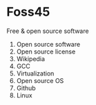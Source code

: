# Foss45
Free & open source software

1. Open source software
2. Open source license
3. Wikipedia
4. GCC
5. Virtualization
6. Open source OS
7. Github
8. Linux

